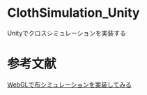 # ClothSimulation_Unity
Unityでクロスシミュレーションを実装する

# 参考文献
[WebGLで布シミュレーションを実装してみる](https://qiita.com/yunta_robo/items/0b468b65f3412554400a)
